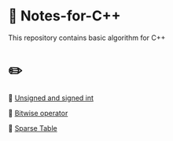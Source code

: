 # :bookmark_tabs: Notes-for-C++
This repository contains basic algorithm for C++

# :pencil2:

:small_blue_diamond: [Unsigned and signed int](./unsigned-signed.md)

:small_blue_diamond: [Bitwise operator](./bitwise.md)

:small_blue_diamond: [Sparse Table](./sparseTable.md)
